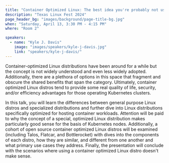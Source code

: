 ```yaml
---
title: "Container Optimized Linux: The best idea you're probably not using."
description: "Texas Linux Fest 2024"
page_header_bg: "images/background/page-title-bg.jpg"
when: "Saturday, April 13, 3:30 PM - 4:15 PM"
where: "Room 2"

speakers:
  - name: "Kyle J. Davis"
    image: "images/speakers/kyle-j-davis.jpg"
    link: "speakers/kyle-j-davis/"
---
```


Container-optimized Linux distributions have been around for a while but the
concept is not widely understood and even less widely adopted.  Additionally,
there are a plethora of options in this space that fragment and obscure the
shared benefits that span the category.  Ultimately, container optimized Linux
distros tend to provide some real quality of life, security, and/or efficiency
advantages for those operating Kubernetes clusters.

In this talk, you will learn the differences between general purpose Linux
distros and specialized distributions and further dive into Linux distributions
specifically optimized for hosting container workloads.  Attention will be paid
to why the concept of a special, optimized Linux distribution makes
particularly good sense for the basis of Kubernetes nodes.  Additionally, a
cohort of open source container optimized Linux distros will be examined
(including Talos, Flatcar, and Bottlerocket) with dives into the components of
each distro, how they are similar, and different from one another and what
primary use cases they address.  Finally, the presentation will conclude with
the scenarios where using a container optimized Linux distro doesn't make
sense.

